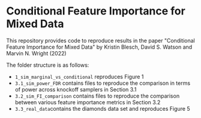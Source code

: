 # Conditional Feature Importance for Mixed Data

This repository provides code to reproduce results in the paper "Conditional Feature Importance for Mixed Data" by Kristin Blesch, David S. Watson and Marvin N. Wright (2022)

The folder structure is as follows:
- `1_sim_marginal_vs_conditional` reproduces Figure 1 
- `3.1_sim_power_FDR` contains files to reproduce the comparison in terms of power across knockoff samplers in Section 3.1
- `3.2_sim_FI_comparison` contains files to reproduce the comparison between various feature importance metrics in Section 3.2
- `3.3_real_data`contains the diamonds data set and reproduces Figure 5

